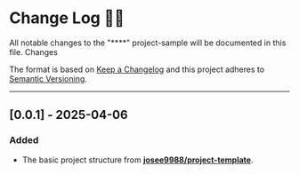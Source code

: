 <!-- markdownlint-disable MD024-->
# **Change Log** 📜📝

All notable changes to the "****" project-sample will be documented in this file.
Changes

The format is based on [Keep a Changelog](https://keepachangelog.com/en/1.0.0/) and this project adheres to [Semantic Versioning](https://semver.org/spec/v2.0.0.html).

---

## [**0.0.1**] - 2025-04-06

### Added

* The basic project structure from **[josee9988/project-template](https://github.com/Josee9988/project-template)**.
